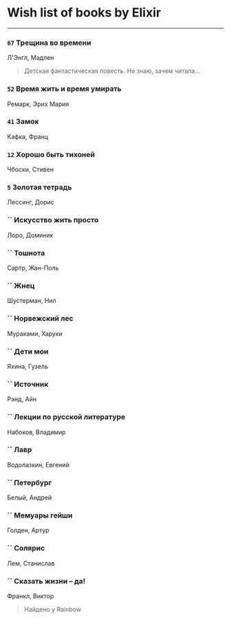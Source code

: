 # Wish list of books by Elixir
---

### `67` Трещина во времени
Л'Энгл, Мадлен
> Детская фантастическая повесть. Не знаю, зачем читала...

### `52` Время жить и время умирать
Ремарк, Эрих Мария

### `41` Замок
Кафка, Франц

### `12` Хорошо быть тихоней
Чбоски, Стивен

### `5` Золотая тетрадь
Лессинг, Дорис

### `` Искусство жить просто
Лоро, Доминик

### `` Тошнота
Сартр, Жан-Поль

### `` Жнец
Шустерман, Нил

### `` Норвежский лес
Мураками, Харуки

### `` Дети мои
Яхина, Гузель

### `` Источник
Рэнд, Айн

### `` Лекции по русской литературе
Набоков, Владимир

### `` Лавр
Водолазкин, Евгений

### `` Петербург
Белый, Андрей

### `` Мемуары гейши
Голден, Артур

### `` Солярис
Лем, Станислав

### `` Сказать жизни – да!
Франкл, Виктор
> Найдено у Rainbow

